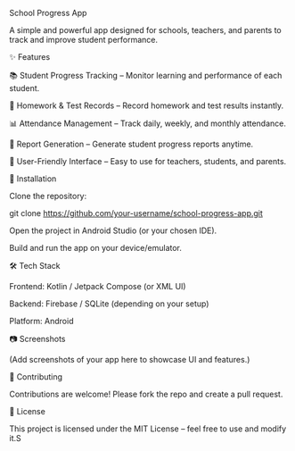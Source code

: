 School Progress App

A simple and powerful app designed for schools, teachers, and parents to track and improve student performance.

✨ Features

📚 Student Progress Tracking – Monitor learning and performance of each student.

📝 Homework & Test Records – Record homework and test results instantly.

📊 Attendance Management – Track daily, weekly, and monthly attendance.

📑 Report Generation – Generate student progress reports anytime.

📱 User-Friendly Interface – Easy to use for teachers, students, and parents.

🚀 Installation

Clone the repository:

git clone https://github.com/your-username/school-progress-app.git


Open the project in Android Studio (or your chosen IDE).

Build and run the app on your device/emulator.

🛠️ Tech Stack

Frontend: Kotlin / Jetpack Compose (or XML UI)

Backend: Firebase / SQLite (depending on your setup)

Platform: Android

📷 Screenshots

(Add screenshots of your app here to showcase UI and features.)

🤝 Contributing

Contributions are welcome! Please fork the repo and create a pull request.

📄 License

This project is licensed under the MIT License – feel free to use and modify it.S
